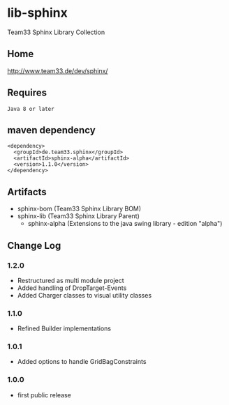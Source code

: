 # lib-sphinx

Team33 Sphinx Library Collection

## Home

http://www.team33.de/dev/sphinx/

## Requires

    Java 8 or later

## maven dependency

    <dependency>
      <groupId>de.team33.sphinx</groupId>
      <artifactId>sphinx-alpha</artifactId>
      <version>1.1.0</version>
    </dependency>

## Artifacts

* sphinx-bom (Team33 Sphinx Library BOM)
* sphinx-lib (Team33 Sphinx Library Parent)
  * sphinx-alpha (Extensions to the java swing library - edition "alpha")

## Change Log

### 1.2.0

* Restructured as multi module project 
* Added handling of DropTarget-Events
* Added Charger classes to visual utility classes

### 1.1.0

* Refined Builder implementations

### 1.0.1

* Added options to handle GridBagConstraints

### 1.0.0

* first public release
